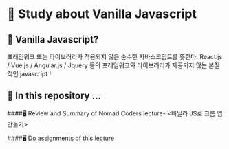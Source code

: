 <h1>🔎 Study about Vanilla Javascript</h1>

<h2>🧐 Vanilla Javascript?</h2>  
프레임워크 또는 라이브러리가 적용되지 않은 순수한 자바스크립트를 뜻한다.   
React.js / Vue.js / Angular.js / Jquery 등의 프레임워크와 라이브러리가 제공되지 않는 본질적인 javascript !

<h2>🧐 In this repository ... </h2>
####🖥 Review and Summary of Nomad Coders lecture- <바닐라 JS로 크롬 앱 만들기>

####🖥 Do assignments of this lecture